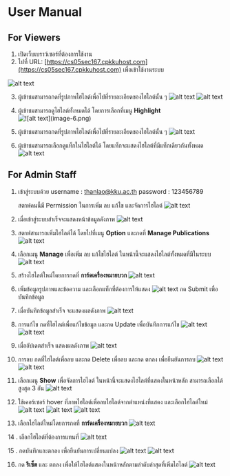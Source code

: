 # User Manual

## For Viewers
1. เปิดเว็บเบราว์เซอร์ที่ต้องการใช้งาน
2. ไปที่ URL: [https://cs05sec167.cpkkuhost.com](https://cs05sec167.cpkkuhost.com) เพื่อเข้าใช้งานระบบ

![alt text](<../ImagesDocument/image_manual/Screenshot 2025-02-26 062726.png>)

3. ผู้เข้าชมสามารถกดที่รูปภาพไฮไลต์เพื่อไปที่รายละเอียดของไฮไลต์นั้น ๆ
![alt text](<../ImagesDocument/image_manual/Screenshot 2025-02-26 063002.png>)
![alt text](<../ImagesDocument/image_manual/Screenshot 2025-02-26 063012.png>)

4. ผู้เข้าชมสามารถดูไฮไลต์ทั้งหมดได้ โดยการเลือกที่เมนู **Highlight**
![!\[alt text\](image-6.png](<../ImagesDocument/image_manual/Screenshot 2025-02-26 064011.png>))

5. ผู้เข้าชมสามารถกดที่รูปภาพไฮไลต์เพื่อไปที่รายละเอียดของไฮไลต์นั้น ๆ
![alt text](<../ImagesDocument/image_manual/Screenshot 2025-02-26 064114.png>)

6. ผู้เข้าชมสามารถเลือกดูแท็กในไฮไลต์ได้ โดยแท็กจะแสดงไฮไลต์ที่มีแท็กเดียวกันทั้งหมด
![alt text](<../ImagesDocument/image_manual/Screenshot 2025-02-26 064806.png>)


## For Admin Staff
1. เข้าสู่ระบบด้วย 
    username : thanlao@kku.ac.th
    password : 123456789
    
    สตาฟคนนี้มี Permission ในการเพิ่ม ลบ แก้ไข และจัดการไฮไลต์
![alt text](<../ImagesDocument/image_manual/Screenshot 2025-02-26 065203.png>)

2. เมื่อเข้าสู่ระบบสำเร็จจะแสดงหน้าข้อมูลดังภาพ
![alt text](<../ImagesDocument/image_manual/Screenshot 2025-02-26 065444.png>)

3. สตาฟสามารถเพิ่มไฮไลต์ได้ โดยไปที่เมนู **Option** และกดที่ **Manage Publications**
![alt text](<../ImagesDocument/image_manual/Screenshot 2025-02-26 065711.png>)

4. เลือกเมนู **Manage** เพื่อเพิ่ม ลบ แก้ไขไฮไลต์
ในหน้านี้จะแสดงไฮไลต์ทั้งหมดที่มีในระบบ
![alt text](<../ImagesDocument/image_manual/Screenshot 2025-02-26 065848.png>)

5. สร้างไฮไลต์ใหม่โดยการกดที่ **การ์ดเครื่องหมายบวก**
![alt text](<../ImagesDocument/image_manual/Screenshot 2025-02-26 070136.png>)

6. เพิ่มข้อมูลรูปภาพและข้อความ และเลือกแท็กที่ต้องการให้แสดง
![alt text](<../ImagesDocument/image_manual/Screenshot 2025-02-26 070823.png>)
    กด Submit เพื่อบันทึกข้อมูล

7. เมื่อบันทึกข้อมูลสำเร็จ จะแสดงผลดังภาพ
![alt text](<../ImagesDocument/image_manual/Screenshot 2025-02-26 071002.png>)

8. การแก้ไข กดที่ไฮไลต์เพื่อแก้ไขข้อมูล และกด Update เพื่อบันทึกการแก้ไข
![alt text](<../ImagesDocument/image_manual/Screenshot 2025-02-26 071309.png>)
![alt text](<../ImagesDocument/image_manual/Screenshot 2025-02-26 071347.png>)

9. เมื่ออัปเดตสำเร็จ แสดงผลดังภาพ
![alt text](<../ImagesDocument/image_manual/Screenshot 2025-02-26 071429.png>)

10. การลบ กดที่ไฮไลต์เพื่อลบ และกด Delete เพื่อลบ และกด ตกลง เพื่อยืนยันการลบ
![alt text](<../ImagesDocument/image_manual/Screenshot 2025-02-26 071611.png>)
![alt text](<../ImagesDocument/image_manual/Screenshot 2025-02-26 071758.png>)

11. เลือกเมนู **Show** เพื่อจัดการไฮไลต์
ในหน้านี้จะแสดงไฮไลต์ที่แสดงในหน้าหลัก สามารถเลือกได้สูงสุด 3 อัน
![alt text](<../ImagesDocument/image_manual/Screenshot 2025-02-26 071858.png>)

12. ใช้เคอร์เซอร์ hover ที่ภาพไฮไลต์เพื่อลบไฮไลต์จากตำแหน่งที่แสดง และเลือกไฮไลต์ใหม่
![alt text](<../ImagesDocument/image_manual/Screenshot 2025-02-26 072007.png>)
![alt text](<../ImagesDocument/image_manual/Screenshot 2025-02-26 072145.png>)
![alt text](<../ImagesDocument/image_manual/Screenshot 2025-02-26 072203.png>)

13. เลือกไฮไลต์ใหม่โดยการกดที่ **การ์ดเครื่องหมายบวก**
![alt text](<../ImagesDocument/image_manual/Screenshot 2025-02-26 072203.png>)

14 . เลือกไฮไลต์ที่ต้องการแทนที่
![alt text](<../ImagesDocument/image_manual/Screenshot 2025-02-26 072245.png>)

15 . กดบันทึกและตกลง เพื่อยืนยันการเปลี่ยนแปลง
![alt text](<../ImagesDocument/image_manual/Screenshot 2025-02-26 072316.png>)
![alt text](<../ImagesDocument/image_manual/Screenshot 2025-02-26 072404.png>)

16. กด **รีเซ็ต** และ ตกลง เพื่อให้ไฮไลต์แสดงในหน้าหลักตามลำดับล่าสุดที่เพิ่มไฮไลต์
![alt text](<../ImagesDocument/image_manual/Screenshot 2025-02-26 072507.png>)